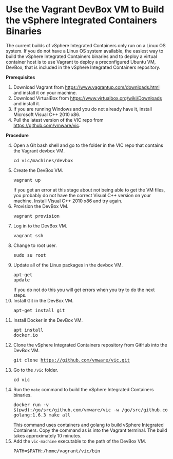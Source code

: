# Use the Vagrant DevBox VM to Build the vSphere Integrated Containers Binaries #

The current builds of vSphere Integrated Containers only run on a Linux OS system. If you do not have a Linux OS system available, the easiest way to build the vSphere Integrated Containers binaries and to deploy a virtual container host is to use Vagrant to deploy a preconfigured Ubuntu VM, DevBox, that is included in the vSphere Integrated Containers repository.

**Prerequisites**

1. Download Vagrant from https://www.vagrantup.com/downloads.html and install it on your machine.
2. Download VirtualBox from https://www.virtualbox.org/wiki/Downloads and install it.
3. If you are running Windows and you do not already have it, install Microsoft Visual C++ 2010 x86.
4. Pull the latest version of the VIC repo from https://github.com/vmware/vic.

**Procedure**

4. Open a Git bash shell and go to the folder in the VIC repo that contains the Vagrant devbox VM. <pre>cd vic/machines/devbox</pre>
8. Create the DevBox VM. <pre>vagrant up</pre> If you get an error at this stage about not being able to get the VM files, you probably do not have the correct Visual C++ version on your machine. Install Visual C++ 2010 x86 and try again.
9. Provision the DevBox VM. <pre>vagrant provision</pre>
10. Log in to the DevBox VM. <pre>vagrant ssh</pre>
11. Change to root user.<pre>sudo su root</pre>
12. Update all of the Linux packages in the devbox VM. <pre>apt-get update</pre> If you do not do this you will get errors when you try to do the next steps.
13. Install Git in the DevBox VM. <pre>apt-get install git</pre>
14. Install Docker in the DevBox VM.<pre>apt install docker.io</pre>
15. Clone the vSphere Integrated Containers repository from GitHub into the DevBox VM.<pre>git clone https://github.com/vmware/vic.git</pre>
16. Go to the `/vic` folder.<pre>cd vic</pre>
17. Run the `make` command to build the vSphere Integrated Containers binaries. <pre>docker run -v $(pwd):/go/src/github.com/vmware/vic -w /go/src/github.com/vmware/vic golang:1.6.3 make all</pre> This command uses containers and golang to build vSphere Integrated Containers. Copy the command as is into the Vagrant terminal. The build takes approximately 10 minutes.
18. Add the `vic-machine` executable to the path of the DevBox VM.<pre>PATH=$PATH:/home/vagrant/vic/bin</pre>
